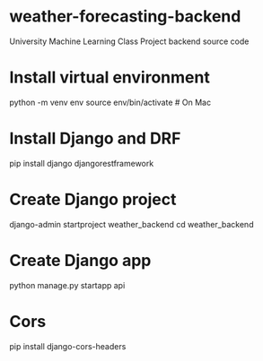 # weather-forecasting-backend

University Machine Learning Class Project backend source code

# Install virtual environment

python -m venv env
source env/bin/activate # On Mac

# Install Django and DRF

pip install django djangorestframework

# Create Django project

django-admin startproject weather_backend
cd weather_backend

# Create Django app

python manage.py startapp api

# Cors

pip install django-cors-headers
